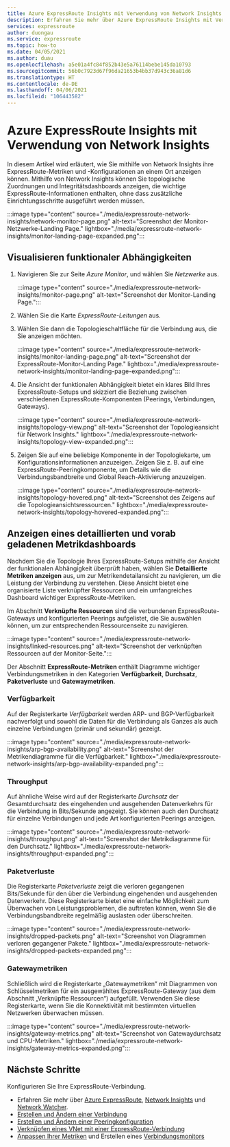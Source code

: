 ```yaml
---
title: Azure ExpressRoute Insights mit Verwendung von Network Insights
description: Erfahren Sie mehr über Azure ExpressRoute Insights mit Verwendung von Network Insights.
services: expressroute
author: duongau
ms.service: expressroute
ms.topic: how-to
ms.date: 04/05/2021
ms.author: duau
ms.openlocfilehash: a5e01a4fc84f852b43e5a76114bebe145da10793
ms.sourcegitcommit: 56b0c7923d67f96da21653b4bb37d943c36a81d6
ms.translationtype: HT
ms.contentlocale: de-DE
ms.lasthandoff: 04/06/2021
ms.locfileid: "106443582"
---
```

# <a name="azure-expressroute-insights-using-network-insights"></a>Azure ExpressRoute Insights mit Verwendung von Network Insights

In diesem Artikel wird erläutert, wie Sie mithilfe von Network Insights ihre ExpressRoute-Metriken und -Konfigurationen an einem Ort anzeigen können. Mithilfe von Network Insights können Sie topologische Zuordnungen und Integritätsdashboards anzeigen, die wichtige ExpressRoute-Informationen enthalten, ohne dass zusätzliche Einrichtungsschritte ausgeführt werden müssen.

:::image type="content" source="./media/expressroute-network-insights/network-monitor-page.png" alt-text="Screenshot der Monitor-Netzwerke-Landing Page." lightbox="./media/expressroute-network-insights/monitor-landing-page-expanded.png":::

## <a name="visualize-functional-dependencies"></a>Visualisieren funktionaler Abhängigkeiten

1. Navigieren Sie zur Seite *Azure Monitor*, und wählen Sie *Netzwerke* aus.

    :::image type="content" source="./media/expressroute-network-insights/monitor-page.png" alt-text="Screenshot der Monitor-Landing Page.":::

1. Wählen Sie die Karte *ExpressRoute-Leitungen* aus. 

1. Wählen Sie dann die Topologieschaltfläche für die Verbindung aus, die Sie anzeigen möchten.

   :::image type="content" source="./media/expressroute-network-insights/monitor-landing-page.png" alt-text="Screenshot der ExpressRoute-Monitor-Landing Page." lightbox="./media/expressroute-network-insights/monitor-landing-page-expanded.png"::: 

1. Die Ansicht der funktionalen Abhängigkeit bietet ein klares Bild Ihres ExpressRoute-Setups und skizziert die Beziehung zwischen verschiedenen ExpressRoute-Komponenten (Peerings, Verbindungen, Gateways).

    :::image type="content" source="./media/expressroute-network-insights/topology-view.png" alt-text="Screenshot der Topologieansicht für Network Insights." lightbox="./media/expressroute-network-insights/topology-view-expanded.png":::

1. Zeigen Sie auf eine beliebige Komponente in der Topologiekarte, um Konfigurationsinformationen anzuzeigen. Zeigen Sie z. B. auf eine ExpressRoute-Peeringkomponente, um Details wie die Verbindungsbandbreite und Global Reach-Aktivierung anzuzeigen.

    :::image type="content" source="./media/expressroute-network-insights/topology-hovered.png" alt-text="Screenshot des Zeigens auf die Topologieansichtsressourcen." lightbox="./media/expressroute-network-insights/topology-hovered-expanded.png":::

## <a name="view-a-detailed-and-pre-loaded-metrics-dashboard"></a>Anzeigen eines detaillierten und vorab geladenen Metrikdashboards

Nachdem Sie die Topologie Ihres ExpressRoute-Setups mithilfe der Ansicht der funktionalen Abhängigkeit überprüft haben, wählen Sie **Detaillierte Metriken anzeigen** aus, um zur Metrikendetailansicht zu navigieren, um die Leistung der Verbindung zu verstehen. Diese Ansicht bietet eine organisierte Liste verknüpfter Ressourcen und ein umfangreiches Dashboard wichtiger ExpressRoute-Metriken.

Im Abschnitt **Verknüpfte Ressourcen** sind die verbundenen ExpressRoute-Gateways und konfigurierten Peerings aufgelistet, die Sie auswählen können, um zur entsprechenden Ressourcenseite zu navigieren.

:::image type="content" source="./media/expressroute-network-insights/linked-resources.png" alt-text="Screenshot der verknüpften Ressourcen auf der Monitor-Seite.":::


Der Abschnitt **ExpressRoute-Metriken** enthält Diagramme wichtiger Verbindungsmetriken in den Kategorien **Verfügbarkeit**, **Durchsatz**, **Paketverluste** und **Gatewaymetriken**.

### <a name="availability"></a>Verfügbarkeit

Auf der Registerkarte *Verfügbarkeit* werden ARP- und BGP-Verfügbarkeit nachverfolgt und sowohl die Daten für die Verbindung als Ganzes als auch einzelne Verbindungen (primär und sekundär) gezeigt. 

:::image type="content" source="./media/expressroute-network-insights/arp-bgp-availability.png" alt-text="Screenshot der Metrikendiagramme für die Verfügbarkeit." lightbox="./media/expressroute-network-insights/arp-bgp-availability-expanded.png":::

### <a name="throughput"></a>Throughput

Auf ähnliche Weise wird auf der Registerkarte *Durchsatz* der Gesamtdurchsatz des eingehenden und ausgehenden Datenverkehrs für die Verbindung in Bits/Sekunde angezeigt. Sie können auch den Durchsatz für einzelne Verbindungen und jede Art konfigurierten Peerings anzeigen.

:::image type="content" source="./media/expressroute-network-insights/throughput.png" alt-text="Screenshot der Metrikdiagramme für den Durchsatz." lightbox="./media/expressroute-network-insights/throughput-expanded.png":::

### <a name="packet-drops"></a>Paketverluste

Die Registerkarte *Paketverluste* zeigt die verloren gegangenen Bits/Sekunde für den über die Verbindung eingehenden und ausgehenden Datenverkehr. Diese Registerkarte bietet eine einfache Möglichkeit zum Überwachen von Leistungsproblemen, die auftreten können, wenn Sie die Verbindungsbandbreite regelmäßig auslasten oder überschreiten.

:::image type="content" source="./media/expressroute-network-insights/dropped-packets.png" alt-text="Screenshot von Diagrammen verloren gegangener Pakete." lightbox="./media/expressroute-network-insights/dropped-packets-expanded.png":::

### <a name="gateway-metrics"></a>Gatewaymetriken

Schließlich wird die Registerkarte „Gatewaymetriken“ mit Diagrammen von Schlüsselmetriken für ein ausgewähltes ExpressRoute-Gateway (aus dem Abschnitt „Verknüpfte Ressourcen“) aufgefüllt. Verwenden Sie diese Registerkarte, wenn Sie die Konnektivität mit bestimmten virtuellen Netzwerken überwachen müssen.

:::image type="content" source="./media/expressroute-network-insights/gateway-metrics.png" alt-text="Screenshot von Gatewaydurchsatz und CPU-Metriken." lightbox="./media/expressroute-network-insights/gateway-metrics-expanded.png":::

## <a name="next-steps"></a>Nächste Schritte

Konfigurieren Sie Ihre ExpressRoute-Verbindung.
  
* Erfahren Sie mehr über [Azure ExpressRoute](expressroute-introduction.md), [Network Insights](../azure-monitor/insights/network-insights-overview.md) und [Network Watcher](../network-watcher/network-watcher-monitoring-overview.md).
* [Erstellen und Ändern einer Verbindung](expressroute-howto-circuit-arm.md)
* [Erstellen und Ändern einer Peeringkonfiguration](expressroute-howto-routing-arm.md)
* [Verknüpfen eines VNet mit einer ExpressRoute-Verbindung](expressroute-howto-linkvnet-arm.md)
* [Anpassen Ihrer Metriken](expressroute-monitoring-metrics-alerts.md) und Erstellen eines [Verbindungsmonitors](../network-watcher/connection-monitor-overview.md)
